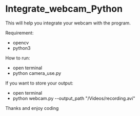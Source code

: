 # Integrate_webcam_Python

This will help you integrate your webcam with the program.

Requirement:
- opencv
- python3

How to run:
- open terminal
- python camera_use.py

If you want to store your output:
- open terminal
- python webcam.py --output_path "/Videos/recording.avi"

Thanks and enjoy coding
